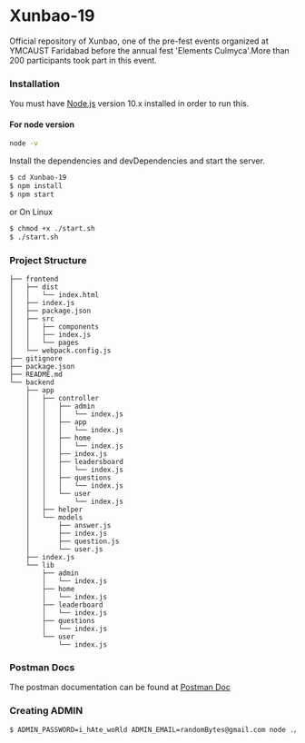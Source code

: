 # Xunbao-19

Official repository of Xunbao, one of the pre-fest events organized at YMCAUST Faridabad before the annual fest 'Elements Culmyca'.More than 200 participants took part in this event.

### Installation

You must have [Node.js](https://nodejs.org/) version 10.x installed in order to run this.

#### For node version

```sh
node -v
```

Install the dependencies and devDependencies and start the server.

```sh
$ cd Xunbao-19
$ npm install
$ npm start
```

or
On Linux

```sh
$ chmod +x ./start.sh
$ ./start.sh
```

### Project Structure

```
├── frontend
│   ├── dist
│   │   └── index.html
│   ├── index.js
│   ├── package.json
│   ├── src
│   │   ├── components
│   │   ├── index.js
│   │   └── pages
│   └── webpack.config.js
├── gitignore
├── package.json
├── README.md
└── backend
    ├── app
    │   ├── controller
    │   │   ├── admin
    │   │   │   └── index.js
    │   │   ├── app
    │   │   │   └── index.js
    │   │   ├── home
    │   │   │   └── index.js
    │   │   ├── index.js
    │   │   ├── leadersboard
    │   │   │   └── index.js
    │   │   ├── questions
    │   │   │   └── index.js
    │   │   └── user
    │   │       └── index.js
    │   ├── helper
    │   └── models
    │       ├── answer.js
    │       ├── index.js
    │       ├── question.js
    │       └── user.js
    ├── index.js
    └── lib
        ├── admin
        │   └── index.js
        ├── home
        │   └── index.js
        ├── leaderboard
        │   └── index.js
        ├── questions
        │   └── index.js
        └── user
            └── index.js
```

### Postman Docs

The postman documentation can be found at [Postman Doc](https://documenter.getpostman.com/view/6565104/Rztpp7JS)

### Creating ADMIN

```sh
$ ADMIN_PASSWORD=i_hAte_woRld ADMIN_EMAIL=randomBytes@gmail.com node ./backend/scripts/createAdmin.js
```
